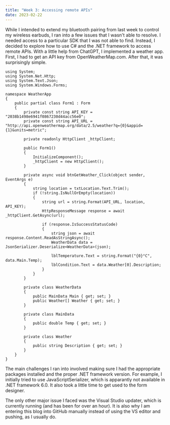 ```yaml
---
title: "Week 3: Accessing remote APIs"
date: 2023-02-22
---
```


While I intended to extend my bluetooth pairing from last week to control my wireless earbuds, I ran into a few issues that I wasn't able to resolve.  I needed access to a particular SDK that I was not able to find. Instead, I decided to explore how to use C# and the .NET framework to access remote APIs.  With a little help from ChatGPT, I implemented a weather app.  First, I had to get an API key from OpenWeatherMap.com.  After that, it was surprisingly simple.


```
using System;
using System.Net.Http;
using System.Text.Json;
using System.Windows.Forms;

namespace WeatherApp
{
    public partial class Form1 : Form
    {
        private const string API_KEY = "2038b1498e6941f0867230d44acc56e0";
        private const string API_URL = "http://api.openweathermap.org/data/2.5/weather?q={0}&appid={1}&units=metric";

        private readonly HttpClient _httpClient;

        public Form1()
        {
            InitializeComponent();
            _httpClient = new HttpClient();
        }

        private async void btnGetWeather_Click(object sender, EventArgs e)
        {
            string location = txtLocation.Text.Trim();
            if (!string.IsNullOrEmpty(location))
            {
                string url = string.Format(API_URL, location, API_KEY);
                HttpResponseMessage response = await _httpClient.GetAsync(url);

                if (response.IsSuccessStatusCode)
                {
                    string json = await response.Content.ReadAsStringAsync();
                    WeatherData data = JsonSerializer.Deserialize<WeatherData>(json);

                    lblTemperature.Text = string.Format("{0}°C", data.Main.Temp);
                    lblCondition.Text = data.Weather[0].Description;
                }
            }
        }

        private class WeatherData
        {
            public MainData Main { get; set; }
            public Weather[] Weather { get; set; }
        }

        private class MainData
        {
            public double Temp { get; set; }
        }

        private class Weather
        {
            public string Description { get; set; }
        }
    }
}
```

The main challenges I ran into involved making sure I had the appropriate packages installed and the proper .NET framework version.  For example, I initially tried to use JavaScriptSerializer, which is apparantly not available in .NET framework 6.0.  It also took a little time to get used to the form designer.

The only other major issue I faced was the Visual Studio updater, which is currently running (and has been for over an hour). It is also why I am entering this blog into GitHub manually instead of using the VS editor and pushing, as I usually do.
